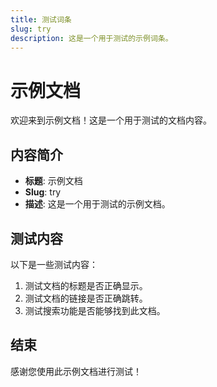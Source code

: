 ```yaml
---
title: 测试词条
slug: try
description: 这是一个用于测试的示例词条。
---
```


# 示例文档

欢迎来到示例文档！这是一个用于测试的文档内容。

## 内容简介

- **标题**: 示例文档
- **Slug**: try
- **描述**: 这是一个用于测试的示例文档。

## 测试内容

以下是一些测试内容：

1. 测试文档的标题是否正确显示。
2. 测试文档的链接是否正确跳转。
3. 测试搜索功能是否能够找到此文档。

## 结束

感谢您使用此示例文档进行测试！
